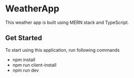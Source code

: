 # WeatherApp

This weather app is built using MERN stack and TypeScript.

## Get Started

To start using this application, run following commands

- npm install
- npm run client-install
- npm run dev